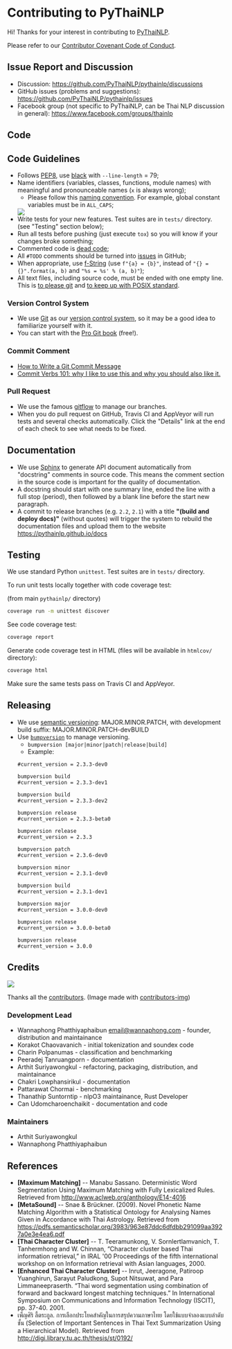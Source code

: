 # Contributing to PyThaiNLP

Hi! Thanks for your interest in contributing to [PyThaiNLP](https://github.com/PyThaiNLP/pythainlp).

Please refer to our [Contributor Covenant Code of Conduct](https://github.com/PyThaiNLP/pythainlp/blob/dev/CODE_OF_CONDUCT.md).

## Issue Report and Discussion

- Discussion: https://github.com/PyThaiNLP/pythainlp/discussions
- GitHub issues (problems and suggestions): https://github.com/PyThaiNLP/pythainlp/issues
- Facebook group (not specific to PyThaiNLP, can be Thai NLP discussion in general): https://www.facebook.com/groups/thainlp


## Code

## Code Guidelines

- Follows [PEP8](http://www.python.org/dev/peps/pep-0008/), use [black](https://github.com/ambv/black) with `--line-length` = 79;
- Name identifiers (variables, classes, functions, module names) with meaningful
  and pronounceable names (`x` is always wrong);
  - Please follow this [naming convention](https://namingconvention.org/python/). For example, global constant variables must be in `ALL_CAPS`;
  <img src="https://i.stack.imgur.com/uBr10.png" />
- Write tests for your new features. Test suites are in `tests/` directory. (see "Testing" section below);
- Run all tests before pushing (just execute `tox`) so you will know if your
  changes broke something;
- Commented code is [dead
  code](http://www.codinghorror.com/blog/2008/07/coding-without-comments.html);
- All `#TODO` comments should be turned into [issues](https://github.com/pythainlp/pythainlp/issues) in GitHub;
- When appropriate, use [f-String](https://www.python.org/dev/peps/pep-0498/)
  (use `f"{a} = {b}"`, instead of `"{} = {}".format(a, b)` and `"%s = %s' % (a, b)"`);
- All text files, including source code, must be ended with one empty line. This is [to please git](https://stackoverflow.com/questions/5813311/no-newline-at-end-of-file#5813359) and [to keep up with POSIX standard](https://stackoverflow.com/questions/729692/why-should-text-files-end-with-a-newline).

### Version Control System

- We use [Git](http://git-scm.com/) as our [version control system](http://en.wikipedia.org/wiki/Revision_control),
so it may be a good idea to familiarize yourself with it.
- You can start with the [Pro Git book](http://git-scm.com/book/) (free!).

### Commit Comment

- [How to Write a Git Commit Message](https://chris.beams.io/posts/git-commit/)
- [Commit Verbs 101: why I like to use this and why you should also like it.](https://chris.beams.io/posts/git-commit/)

### Pull Request

- We use the famous [gitflow](http://nvie.com/posts/a-successful-git-branching-model/)
to manage our branches.
- When you do pull request on GitHub, Travis CI and AppVeyor will run tests
and several checks automatically. Click the "Details" link at the end of
each check to see what needs to be fixed.


## Documentation

- We use [Sphinx](https://www.sphinx-doc.org/en/master/) to generate API document
automatically from "docstring" comments in source code. This means the comment
section in the source code is important for the quality of documentation.
- A docstring should start with one summary line, ended the line with a full stop (period),
then followed by a blank line before the start new paragraph.
- A commit to release branches (e.g. `2.2`, `2.1`) with a title **"(build and deploy docs)"** (without quotes) will trigger the system to rebuild the documentation files and upload them to the website https://pythainlp.github.io/docs


## Testing

We use standard Python `unittest`. Test suites are in `tests/` directory.

To run unit tests locally together with code coverage test:

(from main `pythainlp/` directory)
```sh
coverage run -m unittest discover
```

See code coverage test:
```sh
coverage report
```

Generate code coverage test in HTML (files will be available in `htmlcov/` directory):
```sh
coverage html
```

Make sure the same tests pass on Travis CI and AppVeyor.


## Releasing
- We use [semantic versioning](https://semver.org/): MAJOR.MINOR.PATCH, with development build suffix: MAJOR.MINOR.PATCH-devBUILD
- Use [`bumpversion`](https://github.com/c4urself/bump2version/#installation) to manage versioning.
  - `bumpversion [major|minor|patch|release|build]`
  - Example:
  ```
  #current_version = 2.3.3-dev0

  bumpversion build
  #current_version = 2.3.3-dev1

  bumpversion build
  #current_version = 2.3.3-dev2

  bumpversion release
  #current_version = 2.3.3-beta0
  
  bumpversion release
  #current_version = 2.3.3

  bumpversion patch
  #current_version = 2.3.6-dev0

  bumpversion minor
  #current_version = 2.3.1-dev0

  bumpversion build
  #current_version = 2.3.1-dev1

  bumpversion major
  #current_version = 3.0.0-dev0

  bumpversion release
  #current_version = 3.0.0-beta0

  bumpversion release
  #current_version = 3.0.0
  ```

## Credits

<a href="https://github.com/PyThaiNLP/pythainlp/graphs/contributors">
  <img src="https://contributors-img.firebaseapp.com/image?repo=PyThaiNLP/pythainlp" />
</a>

Thanks all the [contributors](https://github.com/PyThaiNLP/pythainlp/graphs/contributors). (Image made with [contributors-img](https://contributors-img.firebaseapp.com))

### Development Lead
- Wannaphong Phatthiyaphaibun <email@wannaphong.com> - founder, distribution and maintainance
- Korakot Chaovavanich - initial tokenization and soundex code
- Charin Polpanumas - classification and benchmarking
- Peeradej Tanruangporn - documentation
- Arthit Suriyawongkul - refactoring, packaging, distribution, and maintainance
- Chakri Lowphansirikul - documentation
- Pattarawat Chormai - benchmarking
- Thanathip Suntorntip - nlpO3 maintainance, Rust Developer
- Can Udomcharoenchaikit - documentation and code

### Maintainers
- Arthit Suriyawongkul
- Wannaphong Phatthiyaphaibun


## References

- **[Maximum Matching]** -- Manabu Sassano. Deterministic Word Segmentation Using Maximum Matching with Fully Lexicalized Rules. Retrieved from http://www.aclweb.org/anthology/E14-4016
- **[MetaSound]** -- Snae & Brückner. (2009). Novel Phonetic Name Matching Algorithm with a Statistical Ontology for Analysing Names Given in Accordance with Thai Astrology. Retrieved from https://pdfs.semanticscholar.org/3983/963e87ddc6dfdbb291099aa3927a0e3e4ea6.pdf
- **[Thai Character Cluster]** -- T. Teeramunkong, V. Sornlertlamvanich, T. Tanhermhong and W. Chinnan, “Character cluster based Thai information retrieval,” in IRAL '00 Proceedings of the fifth international workshop on on Information retrieval with Asian languages, 2000.
- **[Enhanced Thai Character Cluster]** -- Inrut, Jeeragone, Patiroop Yuanghirun, Sarayut Paludkong, Supot Nitsuwat, and Para Limmaneepraserth. “Thai word segmentation using combination of forward and backward longest matching techniques.” In International Symposium on Communications and Information Technology (ISCIT), pp. 37-40. 2001.
- เพ็ญศิริ ลี้ตระกูล. การเลือกประโยคสำคัญในการสรุปความภาษาไทย โดยใช้แบบจำลองแบบลำดับชั้น (Selection of Important Sentences in Thai Text Summarization Using a Hierarchical Model). Retrieved from http://digi.library.tu.ac.th/thesis/st/0192/
